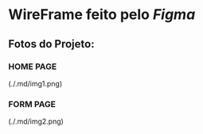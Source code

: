 # WireFrame feito pelo *Figma* #

## Fotos do Projeto: ##

### HOME PAGE ###
(./.md/img1.png)

### FORM PAGE ###
(./.md/img2.png)